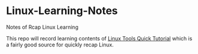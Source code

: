 # Linux-Learning-Notes

Notes of Rcap Linux Learning

This repo will record learning contents of [Linux Tools Quick Tutorial](https://linuxtools-rst.readthedocs.io/zh_CN/latest/base/01_use_man.html) which is a fairly good source for quickly recap Linux.